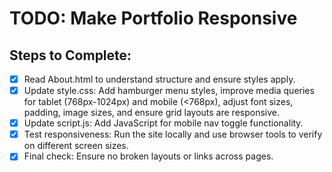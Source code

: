 # TODO: Make Portfolio Responsive

## Steps to Complete:
- [x] Read About.html to understand structure and ensure styles apply.
- [x] Update style.css: Add hamburger menu styles, improve media queries for tablet (768px-1024px) and mobile (<768px), adjust font sizes, padding, image sizes, and ensure grid layouts are responsive.
- [x] Update script.js: Add JavaScript for mobile nav toggle functionality.
- [x] Test responsiveness: Run the site locally and use browser tools to verify on different screen sizes.
- [x] Final check: Ensure no broken layouts or links across pages.
